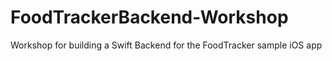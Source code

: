 # FoodTrackerBackend-Workshop
Workshop for building a Swift Backend for the FoodTracker sample iOS app
